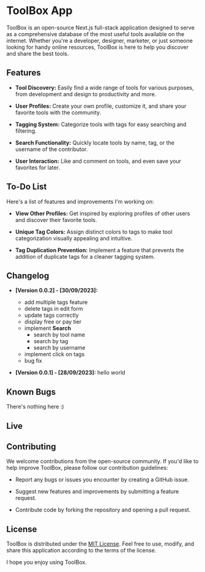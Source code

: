 # ToolBox App

ToolBox is an open-source Next.js full-stack application designed to serve as a comprehensive database of the most useful tools available on the internet. Whether you're a developer, designer, marketer, or just someone looking for handy online resources, ToolBox is here to help you discover and share the best tools.

## Features

- **Tool Discovery:** Easily find a wide range of tools for various purposes, from development and design to productivity and more.

- **User Profiles:** Create your own profile, customize it, and share your favorite tools with the community.

- **Tagging System:** Categorize tools with tags for easy searching and filtering.

- **Search Functionality:** Quickly locate tools by name, tag, or the username of the contributor.

- **User Interaction:** Like and comment on tools, and even save your favorites for later.

## To-Do List

Here's a list of features and improvements I'm working on:

- **View Other Profiles:** Get inspired by exploring profiles of other users and discover their favorite tools.

- **Unique Tag Colors:** Assign distinct colors to tags to make tool categorization visually appealing and intuitive.

- **Tag Duplication Prevention:** Implement a feature that prevents the addition of duplicate tags for a cleaner tagging system.

## Changelog

- **[Version 0.0.2] - [30/09/2023]:**
  - add multiple tags feature
  - delete tags in edit form
  - update tags correctly
  - display free or pay tier
  - implement **Search**
    - search by tool name
    - search by tag
    - search by username
  - implement click on tags
  - bug fix

- **[Version 0.0.1] - [28/09/2023]:** hello world

## Known Bugs
There's nothing here :)

## Live


## Contributing

We welcome contributions from the open-source community. If you'd like to help improve ToolBox, please follow our contribution guidelines:

- Report any bugs or issues you encounter by creating a GitHub issue.

- Suggest new features and improvements by submitting a feature request.

- Contribute code by forking the repository and opening a pull request.

## License

ToolBox is distributed under the [MIT License](LICENSE). Feel free to use, modify, and share this application according to the terms of the license.

I hope you enjoy using ToolBox.
